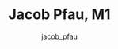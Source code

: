 ---
# this is autogenerated: do not edit
title: Jacob Pfau, M1
author: jacob_pfau
layout: author-bio
jobtitle: Research Data Analyst; QBI Bold & Basic Fellow
bio: 
type: member
excerpt: "Biographical summary for Jacob Pfau, M1, Research Data Analyst; QBI Bold & Basic Fellow in the Keiser Lab at UCSF."
header:
  teaser: /assets/images/people/bio-pfau.jpg
papers: 
---